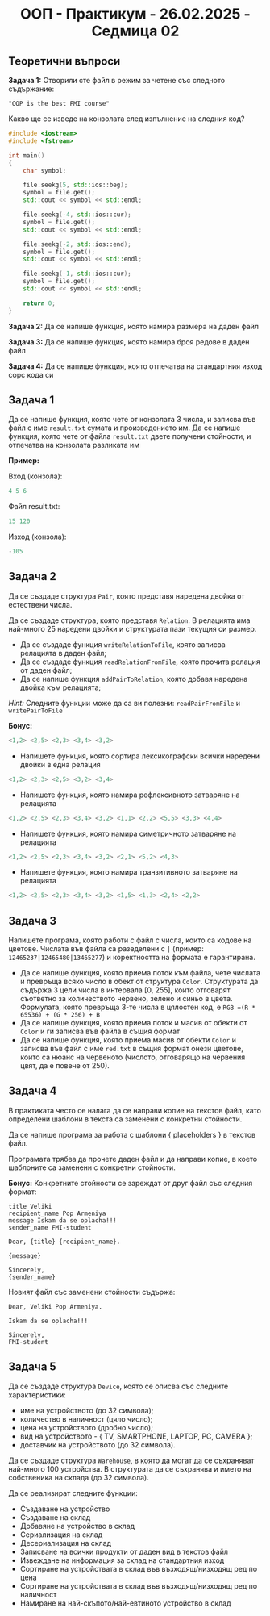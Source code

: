<h1 align="center">ООП - Практикум - 26.02.2025 - Седмица 02</h1>

## Теоретични въпроси

**Задача 1:** Отворили сте файл в режим за четене със следното съдържание:
```plaintext
"OOP is the best FMI course"
```
Какво ще се изведе на конзолата след изпълнение на следния код?
```c++
#include <iostream>
#include <fstream>

int main()
{
    char symbol;

    file.seekg(5, std::ios::beg);
    symbol = file.get();
    std::cout << symbol << std::endl;

    file.seekg(-4, std::ios::cur);
    symbol = file.get();
    std::cout << symbol << std::endl;

    file.seekg(-2, std::ios::end);
    symbol = file.get();
    std::cout << symbol << std::endl;

    file.seekg(-1, std::ios::cur);
    symbol = file.get();
    std::cout << symbol << std::endl;

    return 0;
}
```

**Задача 2:** Да се напише функция, която намира размера на даден файл

**Задача 3:** Да се напише функция, която намира броя редове в даден файл

**Задача 4:** Да се напише функция, която отпечатва на стандартния изход сорс кода си

## Задача 1
Да се напише функция, която чете от конзолата 3 числа, и записва във файл с име `result.txt` сумата и произведението им. 
Да се напише функция, която чете от файла `result.txt` двете получени стойности, и отпечатва на конзолата разликата им

**Пример:**

Вход (конзола):

```c++
4 5 6 
```

Файл result.txt:

```c++
15 120
```

Изход (конзола):

```c++
-105
```

## Задача 2
Да се създаде структура `Pair`, която представя наредена двойка от естествени числа.

Да се създаде структура, която представя `Relation`. В релацията има най-много 25 наредени двойки и структурата пази текущия си размер.

- Да се създаде функция `writeRelationToFile`, която записва релацията в даден файл;
- Да се създаде функция `readRelationFromFile`, която прочита релация от даден файл;
- Да се напише функция `addPairToRelation`, която добавя наредена двойка към релацията;

*Hint:* Следните функции може да са ви полезни: `readPairFromFile` и `writePairToFile`

**Бонус:**

```c++
<1,2> <2,5> <2,3> <3,4> <3,2>
```

- Напишете функция, която сортира лексикографски всички наредени двойки в една релация

```c++
<1,2> <2,3> <2,5> <3,2> <3,4>
```

- Напишете функция, която намира рефлексивното затваряне на релацията

```c++
<1,2> <2,5> <2,3> <3,4> <3,2> <1,1> <2,2> <5,5> <3,3> <4,4>
```

- Напишете функция, която намира симетричното затваряне на релацията

```c++
<1,2> <2,5> <2,3> <3,4> <3,2> <2,1> <5,2> <4,3>
```

- Напишете функция, която намира транзитивното затваряне на релацията

```c++
<1,2> <2,5> <2,3> <3,4> <3,2> <1,5> <1,3> <2,4> <2,2>
```

## Задача 3
Напишете програма, която работи с файл с числа, които са кодове на цветове. Числата във файла са разеделени с `|` (пример: `12465237|12465480|13465277`) и коректността на формата е гарантирана.

- Да се напише функция, която приема поток към файла, чете числата и превръща всяко число в обект от структура `Color`. Структурата да съдържа 3 цели числа в интервала [0, 255], които отговарят съответно за количеството червено, зелено и синьо в цвета. Формулата, която превръща 3-те числа в цялостен код, е `RGB =(R * 65536) + (G * 256) + B`
- Да се напише функция, която приема поток и масив от обекти от `Color` и ги записва във файла в същия формат
- Да се напише функция, която приема масив от обекти `Color` и записва във файл с име `red.txt` в същия формат онези цветове, които са нюанс на червеното (числото, отговарящо на червения цвят, да е повече от 250).

## Задача 4
В практиката често се налага да се направи копие на текстов файл, като определени шаблони в текста са заменени с конкретни стойности.

Да се напише програма за работа с шаблони { placeholders } в текстов файл.

Програмата трябва да прочете даден файл и да направи копие, в което шаблоните са заменени с конкретни стойности.

**Бонус:** Конкретните стойности се зареждат от друг файл със следния формат:

```console
title Veliki
recipient_name Pop Armeniya
message Iskam da se oplacha!!! 
sender_name FMI-student
```

```console
Dear, {title} {recipient_name}.

{message}

Sincerely,
{sender_name}
```

Новият файл със заменени стойности съдържа:

```console
Dear, Veliki Pop Armeniya.

Iskam da se oplacha!!!

Sincerely,
FMI-student
```

## Задача 5
Да се създаде структура `Device`, която се описва със следните характеристики:
- име на устройството (до 32 символа);
- количество в наличност (цяло число);
- цена на устройството (дробно число);
- вид на устройството - { TV, SMARTPHONE, LAPTOP, PC, CAMERA };
- доставчик на устройството (до 32 символа).

Да се създаде структура `Warehouse`, в която да могат да се съхраняват най-много 100 устройства. В структурата да се съхранява и името на собственика на склада (до 32 символа).

Да се реализират следните функции:
- Създаване на устройство
- Създаване на склад
- Добавяне на устройство в склад
- Сериализация на склад
- Десериализация на склад
- Записване на всички продукти от даден вид в текстов файл
- Извеждане на информация за склад на стандартния изход
- Сортиране на устройствата в склад във възходящ/низходящ ред по цена
- Сортиране на устройствата в склад във възходящ/низходящ ред по наличност
- Намиране на най-скъпото/най-евтиното устройство в склад
